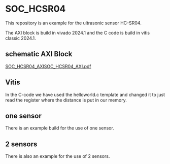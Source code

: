# SOC_HCSR04
This repository is an example for the ultrasonic sensor HC-SR04. 

The AXI block is build in vivado 2024.1 and the C code is build in vitis classic 2024.1.



## schematic AXI Block

[SOC_HCSR04_AXISOC_HCSR04_AXI.pdf](SOC_HCSR04_AXI\SOC_HCSR04_AXISOC_HCSR04_AXI.pdf) 



## Vitis 

In the C-code we have used the helloworld.c template and changed it to just read the register where the distance is put in our memory.



## one sensor

There is an example build for the use of one sensor.



## 2 sensors

There is also an example for the use of 2 sensors. 



